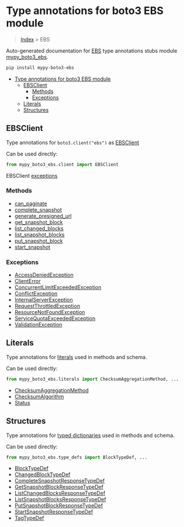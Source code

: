 # Type annotations for boto3 EBS module

> [Index](../README.md) > EBS

Auto-generated documentation for [EBS](https://boto3.amazonaws.com/v1/documentation/api/latest/reference/services/ebs.html#EBS)
type annotations stubs module [mypy_boto3_ebs](https://pypi.org/project/mypy-boto3-ebs/).

```bash
pip install mypy-boto3-ebs
```

- [Type annotations for boto3 EBS module](#type-annotations-for-boto3-ebs-module)
  - [EBSClient](#ebsclient)
    - [Methods](#methods)
    - [Exceptions](#exceptions)
  - [Literals](#literals)
  - [Structures](#structures)

## EBSClient

Type annotations for  `boto3.client("ebs")` as [EBSClient](./client.md)

Can be used directly:

```python
from mypy_boto3_ebs.client import EBSClient
```


EBSClient [exceptions](./client.md#exceptions)



### Methods
- [can_paginate](./client.md#can-paginate)
- [complete_snapshot](./client.md#complete-snapshot)
- [generate_presigned_url](./client.md#generate-presigned-url)
- [get_snapshot_block](./client.md#get-snapshot-block)
- [list_changed_blocks](./client.md#list-changed-blocks)
- [list_snapshot_blocks](./client.md#list-snapshot-blocks)
- [put_snapshot_block](./client.md#put-snapshot-block)
- [start_snapshot](./client.md#start-snapshot)




### Exceptions
- [AccessDeniedException](./client.md#accessdeniedexception)
- [ClientError](./client.md#clienterror)
- [ConcurrentLimitExceededException](./client.md#concurrentlimitexceededexception)
- [ConflictException](./client.md#conflictexception)
- [InternalServerException](./client.md#internalserverexception)
- [RequestThrottledException](./client.md#requestthrottledexception)
- [ResourceNotFoundException](./client.md#resourcenotfoundexception)
- [ServiceQuotaExceededException](./client.md#servicequotaexceededexception)
- [ValidationException](./client.md#validationexception)










## Literals

Type annotations for [literals](./literals.md) used in methods and schema.

Can be used directly:

```python
from mypy_boto3_ebs.literals import ChecksumAggregationMethod, ...
```

- [ChecksumAggregationMethod](./literals.md#checksumaggregationmethod)
- [ChecksumAlgorithm](./literals.md#checksumalgorithm)
- [Status](./literals.md#status)




## Structures


Type annotations for [typed dictionaries](./type_defs.md) used in methods and schema.

Can be used directly:

```python
from mypy_boto3_ebs.type_defs import BlockTypeDef, ...
```

- [BlockTypeDef](./type_defs.md#blocktypedef)
- [ChangedBlockTypeDef](./type_defs.md#changedblocktypedef)
- [CompleteSnapshotResponseTypeDef](./type_defs.md#completesnapshotresponsetypedef)
- [GetSnapshotBlockResponseTypeDef](./type_defs.md#getsnapshotblockresponsetypedef)
- [ListChangedBlocksResponseTypeDef](./type_defs.md#listchangedblocksresponsetypedef)
- [ListSnapshotBlocksResponseTypeDef](./type_defs.md#listsnapshotblocksresponsetypedef)
- [PutSnapshotBlockResponseTypeDef](./type_defs.md#putsnapshotblockresponsetypedef)
- [StartSnapshotResponseTypeDef](./type_defs.md#startsnapshotresponsetypedef)
- [TagTypeDef](./type_defs.md#tagtypedef)
